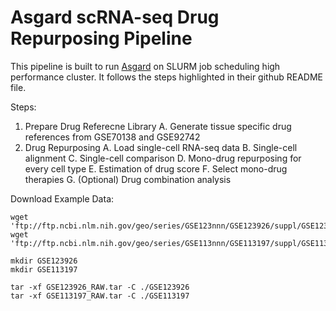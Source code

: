 # Asgard scRNA-seq Drug Repurposing Pipeline 
This pipeline is built to run [Asgard](https://github.com/lanagarmire/Asgard) on SLURM job scheduling high performance cluster.
It follows the steps highlighted in their github README file.

Steps:
1. Prepare Drug Referecne Library
A. Generate tissue specific drug references from GSE70138 and GSE92742
2. Drug Repurposing
A. Load single-cell RNA-seq data
B. Single-cell alignment
C. Single-cell comparison
D. Mono-drug repurposing for every cell type
E. Estimation of drug score
F. Select mono-drug therapies
G. (Optional) Drug combination analysis

Download Example Data:
```
wget 'ftp://ftp.ncbi.nlm.nih.gov/geo/series/GSE123nnn/GSE123926/suppl/GSE123926_RAW.tar'
wget 'ftp://ftp.ncbi.nlm.nih.gov/geo/series/GSE113nnn/GSE113197/suppl/GSE113197_RAW.tar'

mkdir GSE123926
mkdir GSE113197

tar -xf GSE123926_RAW.tar -C ./GSE123926
tar -xf GSE113197_RAW.tar -C ./GSE113197
```
